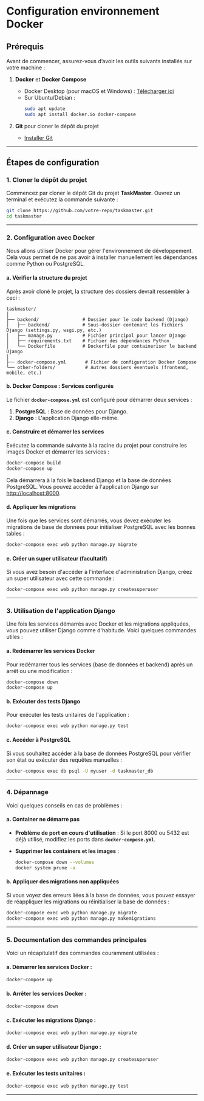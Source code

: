 # Configuration environnement Docker

## Prérequis

Avant de commencer, assurez-vous d’avoir les outils suivants installés sur votre machine :

1. **Docker** et **Docker Compose**
   - Docker Desktop (pour macOS et Windows) : [Télécharger ici](https://www.docker.com/products/docker-desktop)
   - Sur Ubuntu/Debian :
     ```bash
     sudo apt update
     sudo apt install docker.io docker-compose
     ```

2. **Git** pour cloner le dépôt du projet
   - [Installer Git](https://git-scm.com/)

---

## Étapes de configuration

### 1. **Cloner le dépôt du projet**

Commencez par cloner le dépôt Git du projet **TaskMaster**. Ouvrez un terminal et exécutez la commande suivante :

```bash
git clone https://github.com/votre-repo/taskmaster.git
cd taskmaster
```

---

### 2. **Configuration avec Docker**

Nous allons utiliser Docker pour gérer l'environnement de développement. Cela vous permet de ne pas avoir à installer manuellement les dépendances comme Python ou PostgreSQL.

#### a. **Vérifier la structure du projet**

Après avoir cloné le projet, la structure des dossiers devrait ressembler à ceci :

```plaintext
taskmaster/
│
├── backend/                # Dossier pour le code backend (Django)
│   ├── backend/            # Sous-dossier contenant les fichiers Django (settings.py, wsgi.py, etc.)
│   ├── manage.py           # Fichier principal pour lancer Django
│   ├── requirements.txt    # Fichier des dépendances Python
│   └── Dockerfile          # Dockerfile pour containeriser le backend Django
│
├── docker-compose.yml       # Fichier de configuration Docker Compose
└── other-folders/           # Autres dossiers éventuels (frontend, mobile, etc.)
```

#### b. **Docker Compose : Services configurés**

Le fichier **`docker-compose.yml`** est configuré pour démarrer deux services :
1. **PostgreSQL** : Base de données pour Django.
2. **Django** : L'application Django elle-même.

#### c. **Construire et démarrer les services**

Exécutez la commande suivante à la racine du projet pour construire les images Docker et démarrer les services :

```bash
docker-compose build
docker-compose up
```

Cela démarrera à la fois le backend Django et la base de données PostgreSQL. Vous pouvez accéder à l'application Django sur [http://localhost:8000](http://localhost:8000).

#### d. **Appliquer les migrations**

Une fois que les services sont démarrés, vous devez exécuter les migrations de base de données pour initialiser PostgreSQL avec les bonnes tables :

```bash
docker-compose exec web python manage.py migrate
```

#### e. **Créer un super utilisateur (facultatif)**

Si vous avez besoin d'accéder à l'interface d'administration Django, créez un super utilisateur avec cette commande :

```bash
docker-compose exec web python manage.py createsuperuser
```

---

### 3. **Utilisation de l'application Django**

Une fois les services démarrés avec Docker et les migrations appliquées, vous pouvez utiliser Django comme d'habitude. Voici quelques commandes utiles :

#### a. **Redémarrer les services Docker**

Pour redémarrer tous les services (base de données et backend) après un arrêt ou une modification :

```bash
docker-compose down
docker-compose up
```

#### b. **Exécuter des tests Django**

Pour exécuter les tests unitaires de l'application :

```bash
docker-compose exec web python manage.py test
```

#### c. **Accéder à PostgreSQL**

Si vous souhaitez accéder à la base de données PostgreSQL pour vérifier son état ou exécuter des requêtes manuelles :

```bash
docker-compose exec db psql -U myuser -d taskmaster_db
```

---

### 4. **Dépannage**

Voici quelques conseils en cas de problèmes :

#### a. **Container ne démarre pas**

- **Problème de port en cours d'utilisation** : Si le port 8000 ou 5432 est déjà utilisé, modifiez les ports dans **`docker-compose.yml`**.

- **Supprimer les containers et les images** :
  ```bash
  docker-compose down --volumes
  docker system prune -a
  ```

#### b. **Appliquer des migrations non appliquées**

Si vous voyez des erreurs liées à la base de données, vous pouvez essayer de réappliquer les migrations ou réinitialiser la base de données :

```bash
docker-compose exec web python manage.py migrate
docker-compose exec web python manage.py makemigrations
```

---

### 5. **Documentation des commandes principales**

Voici un récapitulatif des commandes couramment utilisées :

#### a. **Démarrer les services Docker** :

```bash
docker-compose up
```

#### b. **Arrêter les services Docker** :

```bash
docker-compose down
```

#### c. **Exécuter les migrations Django** :

```bash
docker-compose exec web python manage.py migrate
```

#### d. **Créer un super utilisateur Django** :

```bash
docker-compose exec web python manage.py createsuperuser
```

#### e. **Exécuter les tests unitaires** :

```bash
docker-compose exec web python manage.py test
```

---
